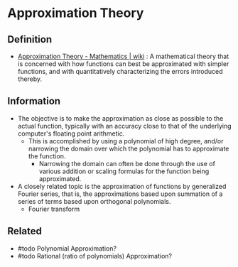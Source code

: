 # Approximation Theory

## Definition
- [Approximation Theory - Mathematics | wiki](https://en.wikipedia.org/wiki/Approximation_theory) : A mathematical theory that is concerned with how functions can best be approximated with simpler functions, and with quantitatively characterizing the errors introduced thereby.

## Information
- The objective is to make the approximation as close as possible to the actual function, typically with an accuracy close to that of the underlying computer's floating point arithmetic.
	- This is accomplished by using a polynomial of high degree, and/or narrowing the domain over which the polynomial has to approximate the function.
		- Narrowing the domain can often be done through the use of various addition or scaling formulas for the function being approximated.
- A closely related topic is the approximation of functions by generalized Fourier series, that is, the approximations based upon summation of a series of terms based upon orthogonal polynomials.
	- Fourier transform

## Related
- #todo Polynomial Approximation?
- #todo Rational (ratio of polynomials) Approximation?